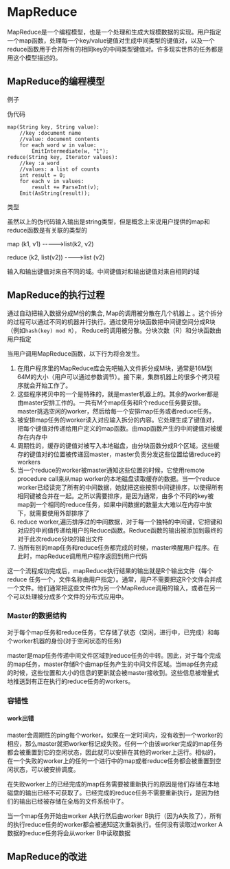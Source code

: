 # MapReduce

MapReduce是一个编程模型，也是一个处理和生成大规模数据的实现。用户指定一个map函数，处理每一个key/value键值对生成中间类型的键值对，以及一个reduce函数用于合并所有的相同key的中间类型键值对。许多现实世界的任务都是用这个模型描述的。

## MapReduce的编程模型

例子

伪代码

```
map(String key, String value):
	//key :document name
	//value: document contents
	for each word w in value:
		EmitIntermediate(w, "1");
reduce(String key, Iterator values):
	//key :a word
	//values: a list of counts
	int result = 0;
	for each v in values:
		result += ParseInt(v);
	Emit(AsString(result));
```

类型

虽然以上的伪代码输入输出是string类型，但是概念上来说用户提供的map和reduce函数是有关联的类型的

map	        (k1,  v1)        ----->list(k2, v2)

reduce        (k2,  list(v2)) ---->list (v2)

输入和输出键值对来自不同的域。中间键值对和输出键值对来自相同的域

## MapReduce的执行过程

通过自动把输入数据分成M份的集合, Map的调用被分散在几个机器上 。这个拆分的过程可以通过不同的机器并行执行。通过使用分块函数把中间键空间分成R块（例如`hash(key) mod R`）， Reduce的调用被分散。分块次数（R）和分块函数由用户指定

当用户调用MapReduce函数，以下行为将会发生。

1. 在用户程序里的MapReduce库会先吧输入文件拆分成M块，通常是16M到64M的大小（用户可以通过参数调节）。接下来，集群机器上的很多个拷贝程序就会开始工作了。
2. 这些程序拷贝中的一个是特殊的，就是master机器上的。其余的worker都是由master安排工作的。一共有M个map任务和R个reduce任务要安排。master挑选空闲的worker，然后给每一个安排map任务或者reduce任务。
3. 被安排map任务的worker读入对应输入拆分的内容。它处理生成了键值对，把每个键值对传递给用户定义的map函数。由map函数产生的中间键值对被缓存在内存中
4. 周期性的，缓存的键值对被写入本地磁盘，由分块函数分成R个区域。这些缓存的键值对的位置被传递回master，master负责分发这些位置给做reduce的workers
5. 当一个reduce的worker被master通知这些位置的时候，它使用remote procedure call来从map worker的本地磁盘读取缓存的数据。当一个reduce worker已经读完了所有的中间数据，她就把这些按照中间键排序，以使得所有相同键被合并在一起。之所以需要排序，是因为通常，由多个不同的key被map到一个相同的reduce任务，如果中间数据的数量太大难以在内存中放下，就需要使用外部排序了
6. reduce worker,遍历排序过的中间数据，对于每一个独特的中间键，它把键和对应的中间值传递给用户的Reduce函数。Reduce函数的输出被添加到最终的对于此次reduce分块的输出文件
7. 当所有别的map任务和reduce任务都完成的时候，master唤醒用户程序。在此时，mapReduce调用用户程序返回到用户代码

这一个流程成功完成后，mapReduce执行结果的输出就是R个输出文件（每个reduce 任务一个，文件名称由用户指定）。通常，用户不需要把这R个文件合并成一个文件。他们通常把这些文件作为另一个MapReduce调用的输入，或者在另一个可以处理被分成多个文件的分布式应用中。

### Master的数据结构

对于每个map任务和reduce任务，它存储了状态（空闲，进行中，已完成）和每个worker机器的身份(对于空闲状态的任务)

master是map任务传递中间文件区域到reduce任务的中转。因此，对于每个完成的map任务，master存储R个由map任务产生的中间文件区域。当map任务完成的时候，这些位置和大小的信息的更新就会被master接收到。这些信息被增量式地推送到有正在执行的reduce任务的workers。

### 容错性

#### work出错

master会周期性的ping每个worker。如果在一定时间内，没有收到一个worker的相应，那么master就把worker标记成失败。任何一个由该worker完成的map任务都会被重置到它的空闲状态，因此就可以安排在其他的worker上运行。相似的，在一个失败的worker上的任何一个进行中的map或者reduce任务都会被重置到空闲状态，可以被安排调度。

在失败worker上的已经完成的map任务需要被重新执行的原因是他们存储在本地磁盘的输出已经不可获取了。已经完成的reduce任务不需要重新执行，是因为他们的输出已经被存储在全局的文件系统中了。

当一个map任务开始由worker A执行然后由worker B执行（因为A失败了），所有的执行reduce任务的worker都会被通知这次重新执行。任何没有读取过worker A数据的reduce任务将会从worker B中读取数据





## MapReduce的改进

